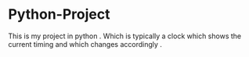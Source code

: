 # Python-Project
This is my project in python . Which is typically a clock which shows the current timing and which changes accordingly .
